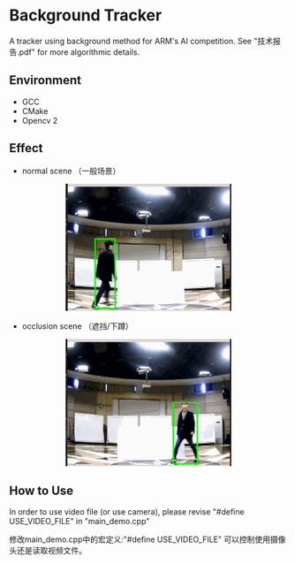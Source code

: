# Background Tracker

A tracker using background method for ARM's AI competition. See "技术报告.pdf" for more algorithmic details.

## Environment
* GCC
* CMake
* Opencv 2

## Effect
* normal scene （一般场景）
<div align=center><img width="300" height="230" src="./images/normal_scene.gif"/></div>

* occlusion scene （遮挡/下蹲）
<div align=center><img width="300" height="230" src="./images/occlusion_scene.gif"/></div>

## How to Use
In order to use video file (or use camera), please revise "#define USE_VIDEO_FILE" in "main_demo.cpp"

修改main_demo.cpp中的宏定义:"#define USE_VIDEO_FILE" 可以控制使用摄像头还是读取视频文件。

